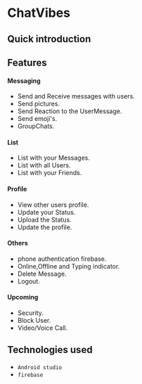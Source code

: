 # ChatVibes

## Quick introduction

## Features
#### Messaging
* Send and Receive messages with users.
 * Send pictures.
 * Send Reaction to the UserMessage.
 * Send emoji's.
 * GroupChats.

#### List
* List with your Messages.
* List with all Users.
* List with your Friends.

#### Profile
* View other users profile.
* Update your Status.
* Upload the Status.
* Update the profile.

#### Others
* phone authentication firebase.
* Online,Offline and Typing indicator.
* Delete Message.
* Logout.

#### Upcoming
* Security.
* Block User.
* Video/Voice Call.

## Technologies used
* `Android studio`
* `firebase`


